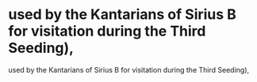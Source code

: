 # used by the Kantarians of Sirius B for visitation during the Third Seeding),

used by the Kantarians of Sirius B for visitation during the Third Seeding),